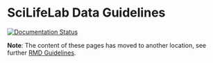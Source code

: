 # SciLifeLab Data Guidelines

[![Documentation Status](https://readthedocs.org/projects/scilifelab-data-guidelines/badge/?version=latest)](https://scilifelab-data-guidelines.readthedocs.io/en/latest/?badge=latest)

**Note**: The content of these pages has moved to another location, see further [RMD Guidelines](https://data-guidelines.scilifelab.se/).
